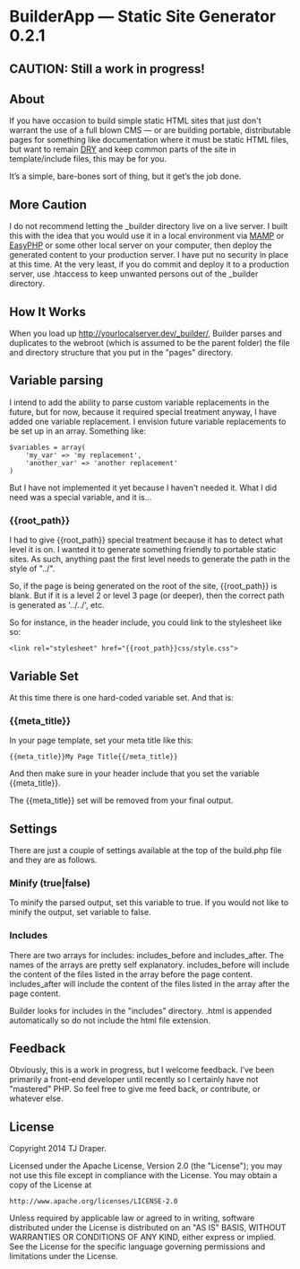# BuilderApp — Static Site Generator 0.2.1

## CAUTION: Still a work in progress!

## About

If you have occasion to build simple static HTML sites that just don't warrant the use of a full blown CMS — or are building portable, distributable pages for something like documentation where it must be static HTML files, but want to remain [DRY] and keep common parts of the site in template/include files, this may be for you.

It’s a simple, bare-bones sort of thing, but it get’s the job done.

[DRY]: http://en.wikipedia.org/wiki/Don't_repeat_yourself

## More Caution

I do not recommend letting the \_builder directory live on a live server. I built this with the idea that you would use it in a local environment via [MAMP] or [EasyPHP] or some other local server on your computer, then deploy the generated content to your production server. I have put no security in place at this time. At the very least, if you do commit and deploy it to a production server, use .htaccess to keep unwanted persons out of the \_builder directory.

[MAMP]: http://www.mamp.info/
[EasyPHP]: http://www.easyphp.org/

## How It Works

When you load up http://yourlocalserver.dev/_builder/, Builder parses and duplicates to the webroot (which is assumed to be the parent folder) the file and directory structure that you put in the "pages" directory.

## Variable parsing

I intend to add the ability to parse custom variable replacements in the future, but for now, because it required special treatment anyway, I have added one variable replacement. I envision future variable replacements to be set up in an array. Something like:

	$variables = array(
		'my_var' => 'my replacement',
		'another_var' => 'another replacement'
	)

But I have not implemented it yet because I haven't needed it. What I did need was a special variable, and it is...

### {{root_path}}

I had to give {{root_path}} special treatment because it has to detect what level it is on. I wanted it to generate something friendly to portable static sites. As such, anything past the first level needs to generate the path in the style of "../".

So, if the page is being generated on the root of the site, {{root_path}} is blank. But if it is a level 2 or level 3 page (or deeper), then the correct path is generated as '../../', etc.

So for instance, in the header include, you could link to the stylesheet like so:

	<link rel="stylesheet" href="{{root_path}}css/style.css">

## Variable Set

At this time there is one hard-coded variable set. And that is:

### {{meta_title}}

In your page template, set your meta title like this:

	{{meta_title}}My Page Title{{/meta_title}}

And then make sure in your header include that you set the variable {{meta_title}}.

The {{meta_title}} set will be removed from your final output.

## Settings

There are just a couple of settings available at the top of the build.php file and they are as follows.

### Minify (true|false)

To minify the parsed output, set this variable to true. If you would not like to minify the output, set variable to false.

### Includes

There are two arrays for includes: includes_before and includes_after. The names of the arrays are pretty self explanatory. includes_before will include the content of the files listed in the array before the page content. includes_after will include the content of the files listed in the array after the page content.

Builder looks for includes in the "includes" directory. .html is appended automatically so do not include the html file extension.

## Feedback

Obviously, this is a work in progress, but I welcome feedback. I’ve been primarily a front-end developer until recently so I certainly have not "mastered" PHP. So feel free to give me feed back, or contribute, or whatever else.

## License

Copyright 2014 TJ Draper.

Licensed under the Apache License, Version 2.0 (the "License");
you may not use this file except in compliance with the License.
You may obtain a copy of the License at

	http://www.apache.org/licenses/LICENSE-2.0

Unless required by applicable law or agreed to in writing, software
distributed under the License is distributed on an "AS IS" BASIS,
WITHOUT WARRANTIES OR CONDITIONS OF ANY KIND, either express or implied.
See the License for the specific language governing permissions and
limitations under the License.
